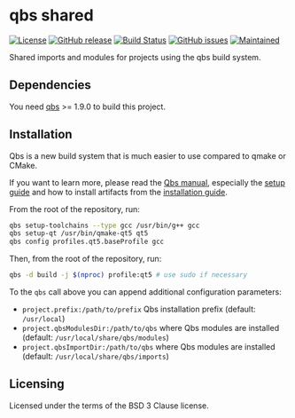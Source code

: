 qbs shared
==========

[![License](https://img.shields.io/badge/License-BSD%203--Clause-blue.svg)](https://opensource.org/licenses/BSD-3-Clause)
[![GitHub release](https://img.shields.io/github/release/lirios/qbs-shared.svg)](https://github.com/lirios/qbs-shared)
[![Build Status](https://travis-ci.org/lirios/qbs-shared.svg?branch=master)](https://travis-ci.org/lirios/qbs-shared)
[![GitHub issues](https://img.shields.io/github/issues/lirios/qbs-shared.svg)](https://github.com/lirios/qbs-shared/issues)
[![Maintained](https://img.shields.io/maintenance/yes/2018.svg)](https://github.com/lirios/qbs-shared/commits/master)

Shared imports and modules for projects using the qbs build system.

## Dependencies

You need [qbs](http://doc.qt.io/qbs/index.html) >= 1.9.0 to build this project.

## Installation

Qbs is a new build system that is much easier to use compared to qmake or CMake.

If you want to learn more, please read the [Qbs manual](http://doc.qt.io/qbs/index.html),
especially the [setup guide](http://doc.qt.io/qbs/configuring.html) and how to install artifacts
from the [installation guide](http://doc.qt.io/qbs/installing-files.html).

From the root of the repository, run:

```sh
qbs setup-toolchains --type gcc /usr/bin/g++ gcc
qbs setup-qt /usr/bin/qmake-qt5 qt5
qbs config profiles.qt5.baseProfile gcc
```

Then, from the root of the repository, run:

```sh
qbs -d build -j $(nproc) profile:qt5 # use sudo if necessary
```

To the `qbs` call above you can append additional configuration parameters:

 * `project.prefix:/path/to/prefix` Qbs installation prefix (default: `/usr/local`)
 * `project.qbsModulesDir:/path/to/qbs` where Qbs modules are installed (default: `/usr/local/share/qbs/modules`)
 * `project.qbsImportDir:/path/to/qbs` where Qbs modules are installed (default: `/usr/local/share/qbs/imports`)

## Licensing

Licensed under the terms of the BSD 3 Clause license.
